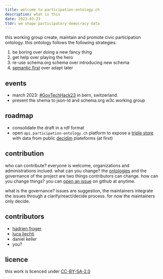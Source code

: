 ```yaml
---
title: welcome to participation-ontology.ch
description: what is this
date: 2023-03-23
tldr: we shape participatory democracy data
---
```

this working group create, maintain and promote civic participation ontology. this ontology follows the following strategies: 

1. be boring over doing a new fancy thing
2. get help over playing the hero
3. re-use schema.org schema over introducing new schema
4. [semantic first](https://www.w3.org/TR/prov-o/) over adapt later

## events
- march 2023: [#GovTechHack23](https://opendata.ch/events/govtech-hackathon/) in bern, switzerland.
- present the shema to json-ld and schema.org w3c working group

## roadmap
- consolidate the draft in a rdf format
- open `api.participation-ontology.ch` platform to expose a [triple store](https://semapps.org/docs/triplestore) with data from public [decidim](https://decidim.org) plateforms (at first)

## contribution
who can contribute? everyone is welcome, organizations and administrations inclued.
what can you change? the [ontologies](./posts/ontologies) and the governance of the project are two things contributors can change.
how can you change things? you can [open an issue](https://github.com/froger/civic-participation-schemas/issues/new) on github at anytime.

what is the governance? issues are suggestion, the maintainers integrate the issues through a clarify/react/decide process. for now the maintainers only decide.


## contributors
-  [hadrien froger](https://github.com/froger)
-  [luca liechti](https://github.com/lucaliechti)
-  daniel keller
-  you?

## licence
this work is licenced under [CC-BY-SA-2.0](https://creativecommons.org/licenses/by-sa/2.0/)
